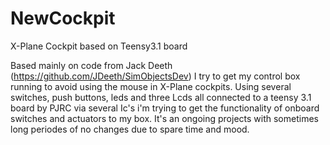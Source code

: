 # NewCockpit
X-Plane Cockpit based on Teensy3.1 board

Based mainly on code from Jack Deeth (https://github.com/JDeeth/SimObjectsDev) I try to get 
my control box running to avoid using the mouse in X-Plane cockpits.
Using several switches, push buttons, leds and three Lcds all connected to a teensy 3.1 board by PJRC via several Ic's 
i'm trying to get the functionality of onboard switches and actuators to my box.
It's an ongoing projects with sometimes long periodes of no changes due to spare time and mood.

